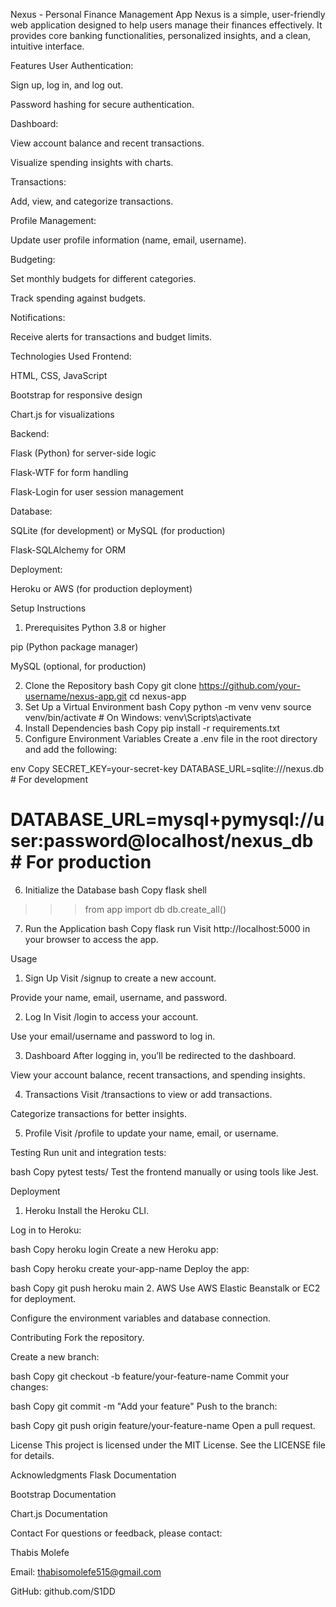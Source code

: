 Nexus - Personal Finance Management App
Nexus is a simple, user-friendly web application designed to help users manage their finances effectively. It provides core banking functionalities, personalized insights, and a clean, intuitive interface.

Features
User Authentication:

Sign up, log in, and log out.

Password hashing for secure authentication.

Dashboard:

View account balance and recent transactions.

Visualize spending insights with charts.

Transactions:

Add, view, and categorize transactions.

Profile Management:

Update user profile information (name, email, username).

Budgeting:

Set monthly budgets for different categories.

Track spending against budgets.

Notifications:

Receive alerts for transactions and budget limits.

Technologies Used
Frontend:

HTML, CSS, JavaScript

Bootstrap for responsive design

Chart.js for visualizations

Backend:

Flask (Python) for server-side logic

Flask-WTF for form handling

Flask-Login for user session management

Database:

SQLite (for development) or MySQL (for production)

Flask-SQLAlchemy for ORM

Deployment:

Heroku or AWS (for production deployment)

Setup Instructions
1. Prerequisites
Python 3.8 or higher

pip (Python package manager)

MySQL (optional, for production)

2. Clone the Repository
bash
Copy
git clone https://github.com/your-username/nexus-app.git
cd nexus-app
3. Set Up a Virtual Environment
bash
Copy
python -m venv venv
source venv/bin/activate  # On Windows: venv\Scripts\activate
4. Install Dependencies
bash
Copy
pip install -r requirements.txt
5. Configure Environment Variables
Create a .env file in the root directory and add the following:

env
Copy
SECRET_KEY=your-secret-key
DATABASE_URL=sqlite:///nexus.db  # For development
# DATABASE_URL=mysql+pymysql://user:password@localhost/nexus_db  # For production
6. Initialize the Database
bash
Copy
flask shell
>>> from app import db
>>> db.create_all()
7. Run the Application
bash
Copy
flask run
Visit http://localhost:5000 in your browser to access the app.

Usage
1. Sign Up
Visit /signup to create a new account.

Provide your name, email, username, and password.

2. Log In
Visit /login to access your account.

Use your email/username and password to log in.

3. Dashboard
After logging in, you’ll be redirected to the dashboard.

View your account balance, recent transactions, and spending insights.

4. Transactions
Visit /transactions to view or add transactions.

Categorize transactions for better insights.

5. Profile
Visit /profile to update your name, email, or username.

Testing
Run unit and integration tests:

bash
Copy
pytest tests/
Test the frontend manually or using tools like Jest.

Deployment
1. Heroku
Install the Heroku CLI.

Log in to Heroku:

bash
Copy
heroku login
Create a new Heroku app:

bash
Copy
heroku create your-app-name
Deploy the app:

bash
Copy
git push heroku main
2. AWS
Use AWS Elastic Beanstalk or EC2 for deployment.

Configure the environment variables and database connection.

Contributing
Fork the repository.

Create a new branch:

bash
Copy
git checkout -b feature/your-feature-name
Commit your changes:

bash
Copy
git commit -m "Add your feature"
Push to the branch:

bash
Copy
git push origin feature/your-feature-name
Open a pull request.

License
This project is licensed under the MIT License. See the LICENSE file for details.

Acknowledgments
Flask Documentation

Bootstrap Documentation

Chart.js Documentation

Contact
For questions or feedback, please contact:

Thabis Molefe

Email: thabisomolefe515@gmail.com

GitHub: github.com/S1DD